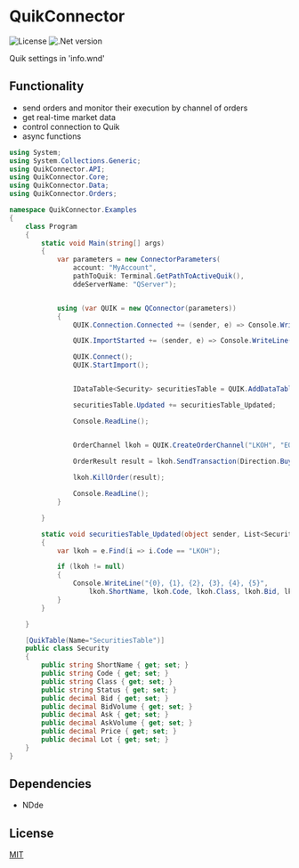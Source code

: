# QuikConnector

![License](https://img.shields.io/badge/license-MIT-blue.svg)
![.Net version](https://img.shields.io/badge/.NET%20Framework-v4.6.1-brightgreen.svg)

Quik settings in 'info.wnd'

## Functionality
- send orders and monitor their execution by channel of orders
- get real-time market data
- control connection to Quik
- async functions


```c#
using System;
using System.Collections.Generic;
using QuikConnector.API;
using QuikConnector.Core;
using QuikConnector.Data;
using QuikConnector.Orders;

namespace QuikConnector.Examples
{
    class Program
    {
        static void Main(string[] args)
        {
            var parameters = new ConnectorParameters(
                account: "MyAccount",
                pathToQuik: Terminal.GetPathToActiveQuik(),
                ddeServerName: "QServer");


            using (var QUIK = new QConnector(parameters))
            {
                QUIK.Connection.Connected += (sender, e) => Console.WriteLine("Connected.");

                QUIK.ImportStarted += (sender, e) => Console.WriteLine("Import started.");

                QUIK.Connect();
                QUIK.StartImport();


                IDataTable<Security> securitiesTable = QUIK.AddDataTable<Security>();

                securitiesTable.Updated += securitiesTable_Updated;

                Console.ReadLine();


                OrderChannel lkoh = QUIK.CreateOrderChannel("LKOH", "EQBR");

                OrderResult result = lkoh.SendTransaction(Direction.Buy, price: 3000.00M, volume: 1);
                
                lkoh.KillOrder(result);

                Console.ReadLine();
            }

        }

        static void securitiesTable_Updated(object sender, List<Security> e)
        {
            var lkoh = e.Find(i => i.Code == "LKOH");

            if (lkoh != null)
            {
                Console.WriteLine("{0}, {1}, {2}, {3}, {4}, {5}",
                    lkoh.ShortName, lkoh.Code, lkoh.Class, lkoh.Bid, lkoh.Ask, lkoh.Price);
            }
        }

    }

    [QuikTable(Name="SecuritiesTable")]
    public class Security
    {
        public string ShortName { get; set; }
        public string Code { get; set; }
        public string Class { get; set; }
        public string Status { get; set; }
        public decimal Bid { get; set; }
        public decimal BidVolume { get; set; }
        public decimal Ask { get; set; }
        public decimal AskVolume { get; set; }
        public decimal Price { get; set; }
        public decimal Lot { get; set; }
    }
}


```

## Dependencies
- NDde

## License
[MIT](LICENSE)
